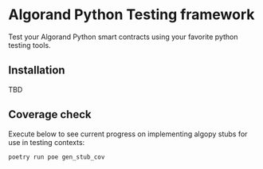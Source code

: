 # Algorand Python Testing framework

Test your Algorand Python smart contracts using your favorite python testing tools.

## Installation

TBD

## Coverage check

Execute below to see current progress on implementing algopy stubs for use in testing contexts:

```
poetry run poe gen_stub_cov
```
